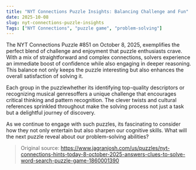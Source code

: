 ```yaml
---
title: "NYT Connections Puzzle Insights: Balancing Challenge and Fun"
date: 2025-10-08
slug: nyt-connections-puzzle-insights
Tags: ["NYT Connections", "puzzle game", "problem-solving"]
---
```


The NYT Connections Puzzle #851 on October 8, 2025, exemplifies the perfect blend of challenge and enjoyment that puzzle enthusiasts crave. With a mix of straightforward and complex connections, solvers experience an immediate boost of confidence while also engaging in deeper reasoning. This balance not only keeps the puzzle interesting but also enhances the overall satisfaction of solving it.

Each group in the puzzlewhether its identifying top-quality descriptors or recognizing musical genresoffers a unique challenge that encourages critical thinking and pattern recognition. The clever twists and cultural references sprinkled throughout make the solving process not just a task but a delightful journey of discovery.

As we continue to engage with such puzzles, its fascinating to consider how they not only entertain but also sharpen our cognitive skills. What will the next puzzle reveal about our problem-solving abilities?

> Original source: https://www.jagranjosh.com/us/puzzles/nyt-connections-hints-today-8-october-2025-answers-clues-to-solve-word-search-puzzle-game-1860001390